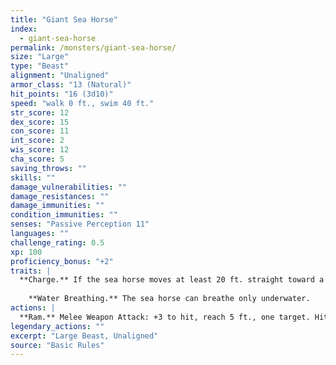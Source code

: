 ```yaml
---
title: "Giant Sea Horse"
index:
  - giant-sea-horse
permalink: /monsters/giant-sea-horse/
size: "Large"
type: "Beast"
alignment: "Unaligned"
armor_class: "13 (Natural)"
hit_points: "16 (3d10)"
speed: "walk 0 ft., swim 40 ft."
str_score: 12
dex_score: 15
con_score: 11
int_score: 2
wis_score: 12
cha_score: 5
saving_throws: ""
skills: ""
damage_vulnerabilities: ""
damage_resistances: ""
damage_immunities: ""
condition_immunities: ""
senses: "Passive Perception 11"
languages: ""
challenge_rating: 0.5
xp: 100
proficiency_bonus: "+2"
traits: |
  **Charge.** If the sea horse moves at least 20 ft. straight toward a target and then hits it with a ram attack on the same turn, the target takes an extra 7 (2d6) bludgeoning damage. If the target is a creature, it must succeed on a DC 11 Strength saving throw or be knocked prone.
    
    **Water Breathing.** The sea horse can breathe only underwater.
actions: |
  **Ram.** Melee Weapon Attack: +3 to hit, reach 5 ft., one target. Hit: 4 (1d6 + 1) bludgeoning damage.  
legendary_actions: ""
excerpt: "Large Beast, Unaligned"
source: "Basic Rules"
---
```

